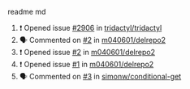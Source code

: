 readme md


<!--START_SECTION:activity--> 
1. ❗️ Opened issue [#2906](https://github.com/tridactyl/tridactyl/issues/2906) in [tridactyl/tridactyl](https://github.com/tridactyl/tridactyl)
2. 🗣 Commented on [#2](https://github.com/m040601/delrepo2/issues/2) in [m040601/delrepo2](https://github.com/m040601/delrepo2)
3. ❗️ Opened issue [#2](https://github.com/m040601/delrepo2/issues/2) in [m040601/delrepo2](https://github.com/m040601/delrepo2)
4. ❗️ Opened issue [#1](https://github.com/m040601/delrepo2/issues/1) in [m040601/delrepo2](https://github.com/m040601/delrepo2)
5. 🗣 Commented on [#3](https://github.com/simonw/conditional-get/issues/3) in [simonw/conditional-get](https://github.com/simonw/conditional-get)
<!--END_SECTION:activity-->
